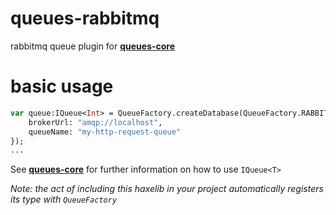 # queues-rabbitmq
rabbitmq queue plugin for [__queues-core__](https://github.com/core-haxe/queues-core)

# basic usage

```haxe
var queue:IQueue<Int> = QueueFactory.createDatabase(QueueFactory.RABBITMQ_QUEUE, {
    brokerUrl: "amqp://localhost",
    queueName: "my-http-request-queue"
});
...
```

See [__queues-core__](https://github.com/core-haxe/queues-core) for further information on how to use `IQueue<T>`

_Note: the act of including this haxelib in your project automatically registers its type with `QueueFactory`_